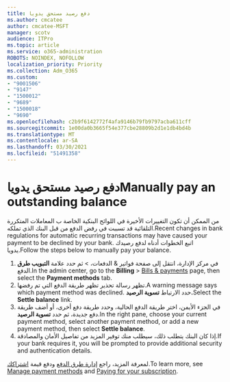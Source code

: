 ```yaml
---
title: دفع رصيد مستحق يدويا
ms.author: cmcatee
author: cmcatee-MSFT
manager: scotv
audience: ITPro
ms.topic: article
ms.service: o365-administration
ROBOTS: NOINDEX, NOFOLLOW
localization_priority: Priority
ms.collection: Adm_O365
ms.custom:
- "9001506"
- "9147"
- "1500012"
- "9689"
- "1500018"
- "9690"
ms.openlocfilehash: c2b9f6142772f4afa9146b79fb9797acba611cff
ms.sourcegitcommit: 1e00da0b3665f54e377cbe28809b2d1e1db4bd4b
ms.translationtype: MT
ms.contentlocale: ar-SA
ms.lasthandoff: 03/30/2021
ms.locfileid: "51491358"
---
```

# <a name="manually-pay-an-outstanding-balance"></a><span data-ttu-id="daecd-102">دفع رصيد مستحق يدويا</span><span class="sxs-lookup"><span data-stu-id="daecd-102">Manually pay an outstanding balance</span></span>

<span data-ttu-id="daecd-103">من الممكن أن تكون التغييرات الأخيرة في اللوائح البنكية الخاصة ب المعاملات المتكررة التلقائية قد تسببت في رفض الدفع من قبل البنك الذي تملكه.</span><span class="sxs-lookup"><span data-stu-id="daecd-103">Recent changes in bank regulations for automatic recurring transactions may have caused your payment to be declined by your bank.</span></span> <span data-ttu-id="daecd-104">اتبع الخطوات أدناه لدفع رصيدك يدويا.</span><span class="sxs-lookup"><span data-stu-id="daecd-104">Follow the steps below to manually pay your balance.</span></span>

1. <span data-ttu-id="daecd-105">في مركز الإدارة، انتقل إلى صفحة فواتير & الدفعات،  >  [](https://go.microsoft.com/fwlink/p/?linkid=2018806) ثم حدد علامة **التبويب طرق** الدفع.</span><span class="sxs-lookup"><span data-stu-id="daecd-105">In the admin center, go to the **Billing** > [Bills & payments](https://go.microsoft.com/fwlink/p/?linkid=2018806) page, then select the **Payment methods** tab.</span></span>
2. <span data-ttu-id="daecd-106">تظهر رسالة تحذير تظهر طريقة الدفع التي تم رفضها.</span><span class="sxs-lookup"><span data-stu-id="daecd-106">A warning message says which payment method was declined.</span></span> <span data-ttu-id="daecd-107">حدد الارتباط **تسوية الرصيد.**</span><span class="sxs-lookup"><span data-stu-id="daecd-107">Select the **Settle balance** link.</span></span>
3. <span data-ttu-id="daecd-108">في الجزء الأيمن، اختر طريقة الدفع الحالية، وحدد طريقة دفع أخرى، أو أضف طريقة دفع جديدة، ثم حدد **تسوية الرصيد**.</span><span class="sxs-lookup"><span data-stu-id="daecd-108">In the right pane, choose your current payment method, select another payment method, or add a new payment method, then select **Settle balance**.</span></span>
4. <span data-ttu-id="daecd-109">إذا كان البنك يتطلب ذلك، سيطلب منك توفير المزيد من تفاصيل الأمان والمصادقة.</span><span class="sxs-lookup"><span data-stu-id="daecd-109">If your bank requires it, you will be prompted to provide additional security and authentication details.</span></span>

<span data-ttu-id="daecd-110">لمعرفة المزيد، راجع [إدارة طرق الدفع](https://docs.microsoft.com/microsoft-365/commerce/billing-and-payments/manage-payment-methods) ودفع قيمة [اشتراكك](https://docs.microsoft.com/microsoft-365/commerce/billing-and-payments/pay-for-your-subscription).</span><span class="sxs-lookup"><span data-stu-id="daecd-110">To learn more, see [Manage payment methods](https://docs.microsoft.com/microsoft-365/commerce/billing-and-payments/manage-payment-methods) and [Paying for your subscription](https://docs.microsoft.com/microsoft-365/commerce/billing-and-payments/pay-for-your-subscription).</span></span>

